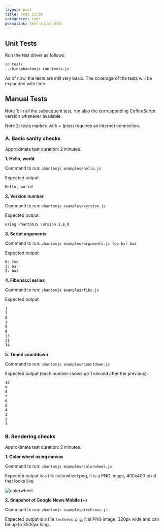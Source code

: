 ```yaml
---
layout: post
title: Test Suite
categories: root
permalink: test-suite.html
---
```


## Unit Tests

Run the test driver as follows:

```bash
cd test/
../bin/phantomjs run-tests.js
```

As of now, the tests are still very basic. The coverage of the tests will be expanded with time.

## Manual Tests

Note 1: in all the subsequent test, run also the corresponding CoffeeScript version whenever available.

Note 2: tests marked with + (plus) requires an Internet connection.

### A. Basic sanity checks

Approximate test duration: 2 minutes.

**1. Hello, world**

Command to run: `phantomjs examples/hello.js`

Expected output:

```bash
Hello, world!
```

**2. Version number**

Command to run: `phantomjs examples/version.js`

Expected output:

```bash
using PhantomJS version 1.8.0
```

**3. Script arguments**

Command to run: `phantomjs examples/arguments.js foo bar baz`

Expected output:

```bash
0: foo
1: bar
2: baz
```

**4. Fibonacci series**

Command to run: `phantomjs examples/fibo.js`

Expected output:

```bash
1
1
2
3
5
8
13
21
34
```

**5. Timed countdown**

Command to run: `phantomjs examples/countdown.js`

Expected output (each number shows up 1 second after the previous):

```bash
10
9
8
7
6
5
4
3
2
1
```

### B. Rendering checks
Approximate test duration: 2 minutes.

**1. Color wheel using canvas**

Command to run: `phantomjs examples/colorwheel.js`

Expected output is a file colorwheel.png, it is a PNG image, 400x400 pixel that looks like:

![colorwheel](https://lh3.googleusercontent.com/_Oijhf1ZPv-4/TVzeP4NPMDI/AAAAAAAAB10/FhFzcvQLXLw/s800/colorwheel.png)

**2. Snapshot of Google News Mobile (+)**

Command to run: `phantomjs examples/technews.js`

Expected output is a file `technews.png`, it is PNG image, 320px wide and can be up to 3500px long.
